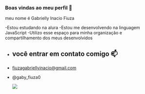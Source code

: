 ### Boas vindas ao meu perfil 🤍

meu nome é Gabrielly Inacio Fiuza

-Estou estudando na alura 
-Estou me desenvolvendo na linguagem JavaScript
-Utilizo esse espaço para minha organização e compartilhamento dos meus desenvolvidos 

- ## você entrar em contato comigo 📫

- fiuzagabriellyinacio@gmail.com

- @gaby_fiuza0

  ![](https://media1.tenor.com/m/TGPj6PdGEr8AAAAC/crying-cry.gif)
